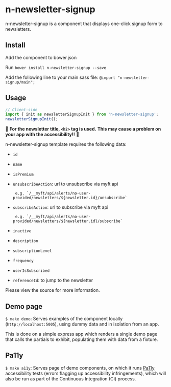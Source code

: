 # n-newsletter-signup

n-newsletter-signup is a component that displays one-click signup form to newsletters.

## Install

Add the component to bower.json

Run `bower install n-newsletter-signup --save`

Add the following line to your main sass file: `@import "n-newsletter-signup/main";`

## Usage


```javascript
// Client-side
import { init as newsletterSignupInit } from 'n-newsletter-signup';
newsletterSignupInit();
```
:rotating_light:
**For the newsletter title, `<h2>` tag is used.**
**This may cause a problem on your app with the accessibility!!** :rotating_light:

n-newsletter-signup template requires the following data:
 * `id`
 * `name`
 * `isPremium`
 * `unsubscribeAction`: url to unsubscribe via myft api

		e.g. `/__myft/api/alerts/no-user-provided/newsletters/${newsletter.id}/unsubscribe`
 * `subscribeAction`: url to subscribe via myft api

		e.g. `/__myft/api/alerts/no-user-provided/newsletters/${newsletter.id}/subscribe`
 * `inactive`
 * `description`
 * `subscriptionLevel`
 * `frequency`
 * `userIsSubscribed`
 * `referenceId`: to jump to the newsletter

Please view the source for more information.

## Demo page
`$ make demo`: Serves examples of the component locally (`http://localhost:5005`), using dummy data and in isolation from an app.

This is done on a simple express app which renders a single demo page that calls the partials to exhibit, populating them with data from a fixture.

## Pa11y
`$ make a11y`: Serves page of demo components, on which it runs [Pa11y](http://pa11y.org/) accessibility tests (errors flagging up accessibility infringements), which will also be run as part of the Continuous Integration (CI) process.
